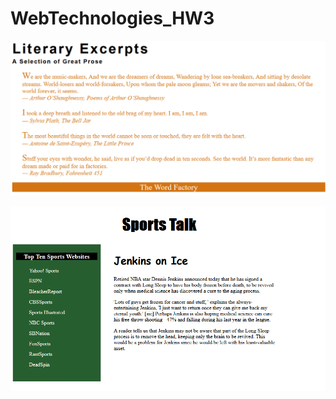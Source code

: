 # WebTechnologies_HW3
 
![Task 1 Img](./img/code2-1_img.png)

![Task 2 Img](./img/code2-2_img.png)

